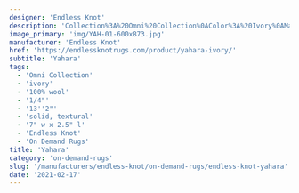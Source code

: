 ```yaml
---
designer: 'Endless Knot'
description: 'Collection%3A%20Omni%20Collection%0AColor%3A%20Ivory%0AMaterial%3A%20100%25%20WoolPile%3A%201/4%22Width%3A%2013%272%22Style%3A%20Solid%2C%20TexturalPattern%20Repeat%3A%207%22%20W%20x%202.5%22%20L'
image_primary: 'img/YAH-01-600x873.jpg'
manufacturer: 'Endless Knot'
href: 'https://endlessknotrugs.com/product/yahara-ivory/'
subtitle: 'Yahara'
tags:
  - 'Omni Collection'
  - 'ivory'
  - '100% wool'
  - '1/4"'
  - '13''2"'
  - 'solid, textural'
  - '7" w x 2.5" l'
  - 'Endless Knot'
  - 'On Demand Rugs'
title: 'Yahara'
category: 'on-demand-rugs'
slug: '/manufacturers/endless-knot/on-demand-rugs/endless-knot-yahara'
date: '2021-02-17'
---
```

